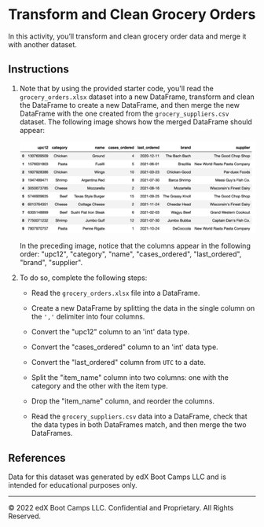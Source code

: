 # Transform and Clean Grocery Orders

In this activity, you’ll transform and clean grocery order data and merge it with another dataset.

## Instructions

1. Note that by using the provided starter code, you'll read the `grocery_orders.xlsx` dataset into a new DataFrame, transform and clean the DataFrame to create a new DataFrame, and then merge the new DataFrame with the one created from the `grocery_suppliers.csv` dataset. The following image shows how the merged DataFrame should appear:

    ![A screenshot depicts the final grocery orders DataFrame.](Images/A5-grocery_database.png)

    In the preceding image, notice that the columns appear in the following order: "upc12", "category", "name", "cases_ordered", "last_ordered", "brand", "supplier".

2. To do so, complete the following steps:

    * Read the `grocery_orders.xlsx` file into a DataFrame.

    * Create a new DataFrame by splitting the data in the single column on the `','` delimiter into four columns.

    * Convert the "upc12" column to an 'int' data type.

    * Convert the "cases_ordered" column to an 'int' data type.

    * Convert the "last_ordered" column from `UTC` to a date.

    * Split the "item_name" column into two columns: one with the category and the other with the item type.

    * Drop the "item_name" column, and reorder the columns.

    * Read the `grocery_suppliers.csv` data into a DataFrame, check that the data types in both DataFrames match, and then merge the two DataFrames.

## References

Data for this dataset was generated by edX Boot Camps LLC and is intended for educational purposes only.

---

© 2022 edX Boot Camps LLC. Confidential and Proprietary. All Rights Reserved.
